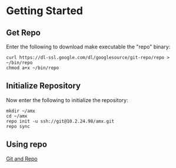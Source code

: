 Getting Started
===============

Get Repo
--------

Enter the following to download make executable the "repo" binary:

    curl https://dl-ssl.google.com/dl/googlesource/git-repo/repo > ~/bin/repo 
    chmod a+x ~/bin/repo


Initialize Repository
---------------------

Now enter the following to initialize the repository:

    mkdir ~/amx
    cd ~/amx 
    repo init -u ssh://git@10.2.24.98/amx.git
    repo sync
    
Using repo
----------

[Git and Repo](http://source.android.com/download/using-repo)
